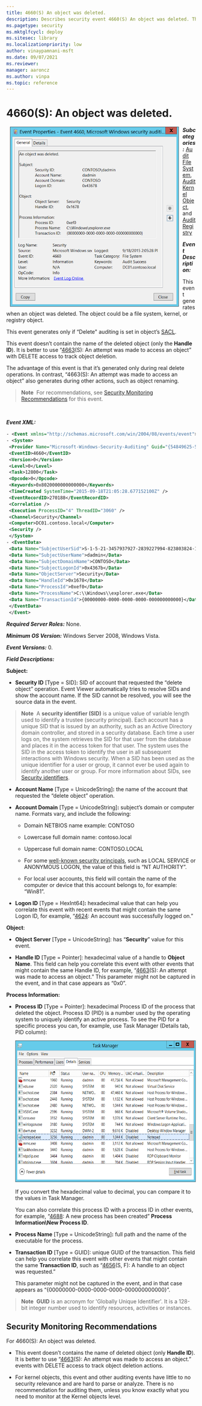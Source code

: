 ```yaml
---
title: 4660(S) An object was deleted. 
description: Describes security event 4660(S) An object was deleted. This event is generated when an object is deleted.
ms.pagetype: security
ms.mktglfcycl: deploy
ms.sitesec: library
ms.localizationpriority: low
author: vinaypamnani-msft
ms.date: 09/07/2021
ms.reviewer: 
manager: aaroncz
ms.author: vinpa
ms.topic: reference
---
```


# 4660(S): An object was deleted.


<img src="images/event-4660.png" alt="Event 4660 illustration" width="449" height="477" hspace="10" align="left" />

***Subcategories:***&nbsp;[Audit File System](audit-file-system.md), [Audit Kernel Object](audit-kernel-object.md), and [Audit Registry](audit-registry.md)

***Event Description:***

This event generates when an object was deleted. The object could be a file system, kernel, or registry object.

This event generates only if “Delete" auditing is set in object’s [SACL](/windows/win32/secauthz/access-control-lists).

This event doesn’t contain the name of the deleted object (only the **Handle ID**). It is better to use “[4663](event-4663.md)(S): An attempt was made to access an object” with DELETE access to track object deletion.

The advantage of this event is that it’s generated only during real delete operations. In contrast, “4663(S): An attempt was made to access an object” also generates during other actions, such as object renaming.

> **Note**&nbsp;&nbsp;For recommendations, see [Security Monitoring Recommendations](#security-monitoring-recommendations) for this event.

<br clear="all">

***Event XML:***
```xml
- <Event xmlns="http://schemas.microsoft.com/win/2004/08/events/event">
- <System>
 <Provider Name="Microsoft-Windows-Security-Auditing" Guid="{54849625-5478-4994-A5BA-3E3B0328C30D}" /> 
 <EventID>4660</EventID> 
 <Version>0</Version> 
 <Level>0</Level> 
 <Task>12800</Task> 
 <Opcode>0</Opcode> 
 <Keywords>0x8020000000000000</Keywords> 
 <TimeCreated SystemTime="2015-09-18T21:05:28.677152100Z" /> 
 <EventRecordID>270188</EventRecordID> 
 <Correlation /> 
 <Execution ProcessID="4" ThreadID="3060" /> 
 <Channel>Security</Channel> 
 <Computer>DC01.contoso.local</Computer> 
 <Security /> 
 </System>
- <EventData>
 <Data Name="SubjectUserSid">S-1-5-21-3457937927-2839227994-823803824-1104</Data> 
 <Data Name="SubjectUserName">dadmin</Data> 
 <Data Name="SubjectDomainName">CONTOSO</Data> 
 <Data Name="SubjectLogonId">0x4367b</Data> 
 <Data Name="ObjectServer">Security</Data> 
 <Data Name="HandleId">0x1678</Data> 
 <Data Name="ProcessId">0xef0</Data> 
 <Data Name="ProcessName">C:\\Windows\\explorer.exe</Data> 
 <Data Name="TransactionId">{00000000-0000-0000-0000-000000000000}</Data> 
 </EventData>
 </Event>

```

***Required Server Roles:*** None.

***Minimum OS Version:*** Windows Server 2008, Windows Vista.

***Event Versions:*** 0.

***Field Descriptions:***

**Subject:**

-   **Security ID** \[Type = SID\]**:** SID of account that requested the “delete object” operation. Event Viewer automatically tries to resolve SIDs and show the account name. If the SID cannot be resolved, you will see the source data in the event.

> **Note**&nbsp;&nbsp;A **security identifier (SID)** is a unique value of variable length used to identify a trustee (security principal). Each account has a unique SID that is issued by an authority, such as an Active Directory domain controller, and stored in a security database. Each time a user logs on, the system retrieves the SID for that user from the database and places it in the access token for that user. The system uses the SID in the access token to identify the user in all subsequent interactions with Windows security. When a SID has been used as the unique identifier for a user or group, it cannot ever be used again to identify another user or group. For more information about SIDs, see [Security identifiers](/windows/access-protection/access-control/security-identifiers).

-   **Account Name** \[Type = UnicodeString\]**:** the name of the account that requested the “delete object” operation.

-   **Account Domain** \[Type = UnicodeString\]**:** subject’s domain or computer name. Formats vary, and include the following:

    -   Domain NETBIOS name example: CONTOSO

    -   Lowercase full domain name: contoso.local

    -   Uppercase full domain name: CONTOSO.LOCAL

    -   For some [well-known security principals](/windows/security/identity-protection/access-control/security-identifiers), such as LOCAL SERVICE or ANONYMOUS LOGON, the value of this field is “NT AUTHORITY”.

    -   For local user accounts, this field will contain the name of the computer or device that this account belongs to, for example: “Win81”.

-   **Logon ID** \[Type = HexInt64\]**:** hexadecimal value that can help you correlate this event with recent events that might contain the same Logon ID, for example, “[4624](event-4624.md): An account was successfully logged on.”

**Object**:

-   **Object Server** \[Type = UnicodeString\]: has “**Security**” value for this event.

-   **Handle ID** \[Type = Pointer\]: hexadecimal value of a handle to **Object Name**. This field can help you correlate this event with other events that might contain the same Handle ID, for example, “[4663](event-4663.md)(S): An attempt was made to access an object.” This parameter might not be captured in the event, and in that case appears as “0x0”.

**Process Information:**

-   **Process ID** \[Type = Pointer\]: hexadecimal Process ID of the process that deleted the object. Process ID (PID) is a number used by the operating system to uniquely identify an active process. To see the PID for a specific process you can, for example, use Task Manager (Details tab, PID column):

    <img src="images/task-manager.png" alt="Task manager illustration" width="585" height="375" />

    If you convert the hexadecimal value to decimal, you can compare it to the values in Task Manager.

    You can also correlate this process ID with a process ID in other events, for example, “[4688](event-4688.md): A new process has been created” **Process Information\\New Process ID**.

-   **Process Name** \[Type = UnicodeString\]**:** full path and the name of the executable for the process.

<!-- -->

-   **Transaction ID** \[Type = GUID\]: unique GUID of the transaction. This field can help you correlate this event with other events that might contain the same **Transaction ID**, such as “[4656](event-4656.md)(S, F): A handle to an object was requested.”

    This parameter might not be captured in the event, and in that case appears as “{00000000-0000-0000-0000-000000000000}”.

> **Note**&nbsp;&nbsp;**GUID** is an acronym for 'Globally Unique Identifier'. It is a 128-bit integer number used to identify resources, activities or instances.

## Security Monitoring Recommendations

For 4660(S): An object was deleted.

-   This event doesn’t contains the name of deleted object (only **Handle ID**). It is better to use “[4663](event-4663.md)(S): An attempt was made to access an object.” events with DELETE access to track object deletion actions.

-   For kernel objects, this event and other auditing events have little to no security relevance and are hard to parse or analyze. There is no recommendation for auditing them, unless you know exactly what you need to monitor at the Kernel objects level.